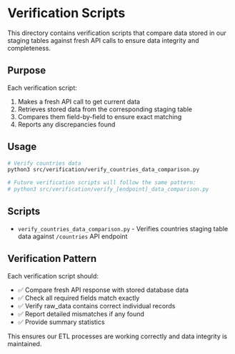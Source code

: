 # Verification Scripts

This directory contains verification scripts that compare data stored in our staging tables against fresh API calls to ensure data integrity and completeness.

## Purpose

Each verification script:
1. Makes a fresh API call to get current data
2. Retrieves stored data from the corresponding staging table
3. Compares them field-by-field to ensure exact matching
4. Reports any discrepancies found

## Usage

```bash
# Verify countries data
python3 src/verification/verify_countries_data_comparison.py

# Future verification scripts will follow the same pattern:
# python3 src/verification/verify_[endpoint]_data_comparison.py
```

## Scripts

- `verify_countries_data_comparison.py` - Verifies countries staging table data against `/countries` API endpoint

## Verification Pattern

Each verification script should:
- ✅ Compare fresh API response with stored database data
- ✅ Check all required fields match exactly
- ✅ Verify raw_data contains correct individual records
- ✅ Report detailed mismatches if any found
- ✅ Provide summary statistics

This ensures our ETL processes are working correctly and data integrity is maintained. 